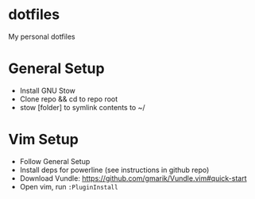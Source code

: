 dotfiles
===

My personal dotfiles

General Setup
====
 - Install GNU Stow
 - Clone repo && cd to repo root
 - stow [folder] to symlink contents to ~/

Vim Setup
====
 - Follow General Setup
 - Install deps for powerline (see instructions in github repo)
 - Download Vundle: https://github.com/gmarik/Vundle.vim#quick-start
 - Open vim, run ```:PluginInstall```
